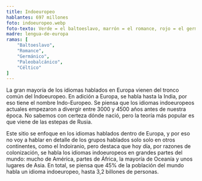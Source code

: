 ```yaml
---
title: Indoeuropeo
hablantes: 697 millones
foto: indoeuropeo.webp
foto-texto: Verde = el baltoeslavo, marrón = el romance, rojo = el germánico, amarillo/celeste/purpura = el paleobalcánico, naranja = el céltico, azul = el indoiranio.
madre: lengua-de-europa
ramas: [
    "Baltoeslavo",
    "Romance",
    "Germánico",
    "Paleobalcánico",
    "Céltico"
]
---
```


La gran mayoría de los idiomas hablados en Europa vienen del tronco común del Indoeuropeo. En adición a Europa, se habla hasta la India, por eso tiene el nombre Indo-Europeo. Se piensa que los idiomas indoeuropeos actuales empezaron a divergir entre 3000 y 4500 años antes de nuestra época. No sabemos con certeza dónde nació, pero la teoría más popular es que viene de las estepas de Rusia.

Este sitio se enfoque en los idiomas hablados dentro de Europa, y por eso no voy a hablar en detalle de los grupos hablados solo solo en otros continentes, como el Indoiranio, pero destaca que hoy día, por razones de colonización, se habla los idiomas indoeuropeos en grandes partes del mundo: mucho de América, partes de África, la mayoría de Oceanía y unos lugares de Asia. En total, se piensa que 45% de la población del mundo habla un idioma indoeuropeo, hasta 3,2 billones de personas.